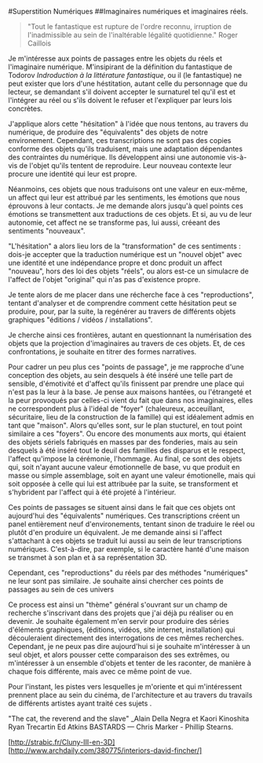 #Superstition Numériques
##Imaginaires numériques et imaginaires réels.

>"Tout le fantastique est rupture de l'ordre reconnu, irruption de l'inadmissible au sein de l'inaltérable légalité quotidienne."
Roger Caillois

Je m'intéresse aux points de passages entre les objets du réels et l'imaginaire numérique. M'insipirant de la définition du fantastique de Todorov _Indroduction à la littérature fantastique_, ou il (le fantastique) ne peut exister que lors d'une héstitation, autant celle du personnage que du lecteur, se demandant s'il doivent accepter le surnaturel tel qu'il est et l'intégrer au réel ou s'ils doivent le refuser et l'expliquer par leurs  lois concrètes. 

J'applique alors cette "hésitation" à l'idée que nous tentons, au travers du numérique, de produire des "équivalents" des objets de notre environement. Cependant, ces transcriptions ne sont pas des copies conforme des objets qu'ils traduisent, mais une adaptation dépendantes des contraintes du numérique. Ils développent ainsi une autonomie vis-à-vis de l'objet qu'ils tentent de reproduire. Leur nouveau contexte leur procure une identité qui leur est propre. 

Néanmoins, ces objets que nous traduisons ont une valeur en eux-même, un affect qui leur est attribué par les sentiments, les émotions que nous éprouvons à leur contacts. Je me demande alors jusqu'à quel points ces émotions se transmettent aux traductions de ces objets. Et si, au vu de leur autonomie, cet affect ne se transforme pas, lui aussi, créeant des sentiments "nouveaux".
 
"L'hésitation" a alors lieu lors de la "transformation" de ces sentiments : dois-je accepter que la traduction numérique est un "nouvel objet" avec une identité et une indépendance propre et donc produit un affect "nouveau", hors des loi des objets "réels", ou alors est-ce un simulacre de l'affect de l'objet "original" qui n'as pas d'existence propre.

Je tente alors de me placer dans une récherche face à ces "reproductions", tentant d'analyser et de comprendre comment cette hésitation peut se produire, pour, par la suite, la regénérer au travers 
de différents objets graphiques "éditions / vidéos / installations".

Je cherche ainsi ces frontières, autant en questionnant la numérisation des objets que la projection d'imaginaires au travers de ces objets. Et, de ces confrontations, je souhaite en titrer des formes narratives. 

Pour cadrer un peu plus ces "points de passage", je me rapproche d'une conception des objets, au sein desquels à été inséré une telle part de sensible, d'émotivité et d'affect qu'ils finissent par prendre une place qui n'est pas la leur à la base. Je pense aux maisons hantées, ou l'étrangeté et la peur provoqués par celles-ci vient du fait que dans nos imaginaires, elles ne correspondent plus à l'idéal de "foyer" (chaleureux, acceuillant, sécuritaire, lieu de la construction de la famille) qui est idéalement admis en tant que "maison". Alors qu'elles sont, sur le plan stucturel, en tout point similaire a ces "foyers". Ou encore des monuments aux morts, qui étaient des objets sériels fabriqués en masses par des fonderies, mais au sein desquels à été inséré tout le deuil des familles des disparus et le respect, l'affect qu'impose la cérémonie, l'hommage. Au final, ce sont des objets qui, soit n'ayant aucune valeur émotionnelle de base, vu que produit en masse ou simple assemblage, soit en ayant une valeur émotionelle, mais qui soit opposée à celle qui lui est attribuée par la suite, se transforment et s'hybrident par l'affect qui à été projeté à l'intérieur.

Ces points de passages se situent ainsi dans le fait que ces objets ont aujourd'hui des "équivalents" numériques. Ces transcriptions créent un panel entièrement neuf d'environements, tentant sinon de traduire le réel ou plutôt d'en produire un équivalent. Je me demande ainsi si l'affect s'attachant à ces objets se traduit lui aussi au sein de leur transcriptions numériques.  C'est-à-dire, par exemple, si le caractère hanté d'une maison se transmet à son plan et à sa représentation 3D. 

Cependant, ces "reproductions" du réels par des méthodes "numériques" ne leur sont pas similaire.
Je souhaite ainsi chercher ces points de passages au sein de ces univers 

Ce process est ainsi un "thème" général s'ouvrant sur un champ de recherche s'inscrivant dans des projets que j'ai déjà pu réaliser ou en devenir. Je souhaite également m'en servir pour produire des séries d'éléments graphiques, (éditions, vidéos, site internet, installation) qui découleraient directement des interrogations de ces mêmes recherches. 
 Cependant, je ne peux pas dire aujourd'hui si je souhaite m'intéresser à un seul objet, et alors pousser cette comparaison des ses extrêmes, ou m'intéresser à un ensemble d'objets et tenter de les raconter, de manière à chaque fois différente, mais avec ce même point de vue.

Pour l'instant, les pistes vers lesquelles je m'oriente et qui m'intéressent prennent place au sein du cinéma, de l'architecture et au travers du travails de différents artistes ayant traité ces sujets . 


"The cat, the reverend and the slave" _Alain Della Negra et Kaori Kinoshita
Ryan Trecartin
Ed Atkins BASTARDS — 
Chris Marker -
Phillip Stearns.

[http://strabic.fr/Cluny-III-en-3D]
[http://www.archdaily.com/380775/interiors-david-fincher/]